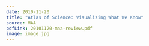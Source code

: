 ```yaml
---
date: 2010-11-20
title: "Atlas of Science: Visualizing What We Know"
source: MAA
pdfLink: 20101120-maa-review.pdf
image: image.jpg
---
```

